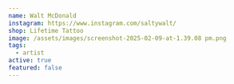 ```yaml
---
name: Walt McDonald
instagram: https://www.instagram.com/saltywalt/
shop: Lifetime Tattoo
image: /assets/images/screenshot-2025-02-09-at-1.39.08 pm.png
tags:
  - artist
active: true
featured: false
---
```

